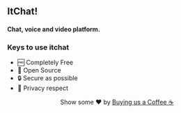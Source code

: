 ## ItChat!
#### Chat, voice and video platform.

### Keys to use itchat
- 🆓 Completely Free
- 👥 Open Source
- 🔒 Secure as possible
- 👀 Privacy respect


<div align="center">
    Show some ❤️ by <a href="https://ko-fi.com/abdulrahman1s">Buying us a Coffee ☕</a>
</div>
